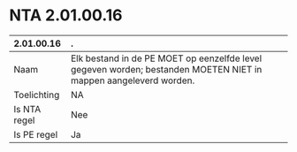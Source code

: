 # NTA 2.01.00.16

 2.01.00.16 | . 
 :--- | :--- 
 Naam | Elk bestand in de PE MOET op eenzelfde level gegeven worden; bestanden MOETEN NIET in mappen aangeleverd worden. 
 Toelichting | NA 
 Is NTA regel | Nee 
 Is PE regel | Ja 
